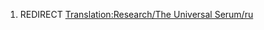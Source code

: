 1.  REDIRECT [Translation:Research/The Universal
    Serum/ru](Translation:Research/The_Universal_Serum/ru "wikilink")